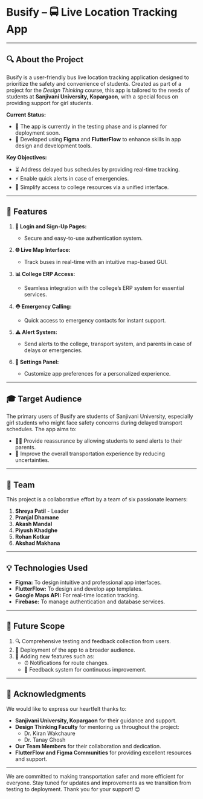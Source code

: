 # Busify – 🚍 Live Location Tracking App

---

## 🔍 About the Project

Busify is a user-friendly bus live location tracking application designed to prioritize the safety and convenience of students. Created as part of a project for the *Design Thinking* course, this app is tailored to the needs of students at **Sanjivani University, Kopargaon**, with a special focus on providing support for girl students.

**Current Status:**
- 🔗 The app is currently in the testing phase and is planned for deployment soon.
- 🎨 Developed using **Figma** and **FlutterFlow** to enhance skills in app design and development tools.

**Key Objectives:**
- ⏳ Address delayed bus schedules by providing real-time tracking.
- ⚡ Enable quick alerts in case of emergencies.
- 🔄 Simplify access to college resources via a unified interface.

---

## 🔗 Features

1. **🔑 Login and Sign-Up Pages:**
   - Secure and easy-to-use authentication system.

2. **🌐 Live Map Interface:**
   - Track buses in real-time with an intuitive map-based GUI.

3. **📊 College ERP Access:**
   - Seamless integration with the college’s ERP system for essential services.

4. **⛑ Emergency Calling:**
   - Quick access to emergency contacts for instant support.

5. **⚠ Alert System:**
   - Send alerts to the college, transport system, and parents in case of delays or emergencies.

6. **🔧 Settings Panel:**
   - Customize app preferences for a personalized experience.

---

## 🎓 Target Audience

The primary users of Busify are students of Sanjivani University, especially girl students who might face safety concerns during delayed transport schedules. The app aims to:
- 👯‍♀️ Provide reassurance by allowing students to send alerts to their parents.
- 🚌 Improve the overall transportation experience by reducing uncertainties.

---

## 👥 Team

This project is a collaborative effort by a team of six passionate learners:
1. **Shreya Patil** - Leader
2. **Pranjal Dhamane**
3. **Akash Mandal**
4. **Piyush Khadghe**
5. **Rohan Kotkar**
6. **Akshad Makhana**

---

## 💡 Technologies Used

- **Figma:** To design intuitive and professional app interfaces.
- **FlutterFlow:** To design and develop app templates.
- **Google Maps API:** For real-time location tracking.
- **Firebase:** To manage authentication and database services.

---

## 🚀 Future Scope

1. 🔍 Comprehensive testing and feedback collection from users.
2. 📢 Deployment of the app to a broader audience.
3. 🔧 Adding new features such as:
   - ⏰ Notifications for route changes.
   - 📝 Feedback system for continuous improvement.

---

## 🙏 Acknowledgments

We would like to express our heartfelt thanks to:
- **Sanjivani University, Kopargaon** for their guidance and support.
- **Design Thinking Faculty** for mentoring us throughout the project:
  - Dr. Kiran Wakchaure
  - Dr. Tanay Ghosh
- **Our Team Members** for their collaboration and dedication.
- **FlutterFlow and Figma Communities** for providing excellent resources and support.

---

We are committed to making transportation safer and more efficient for everyone. Stay tuned for updates and improvements as we transition from testing to deployment. Thank you for your support! 😊
